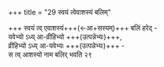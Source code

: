 +++
title = "29 स्वयं त्वेवाशस्यं बलिम्"

+++
स्वयं त्व् एवाशस्यं+++(←आ+सस्यम्)+++ बलिं हरेद् -  
यवेभ्यो ऽध्य् आ-व्रीहिभ्यो +++(उत्पन्नेभ्यः)+++,  
व्रीहिभ्यो ऽध्य् आ-यवेभ्यः +++(उत्पन्नेभ्यः)+++ -  
स त्व् आशस्यो नाम बलिर् भवति २९